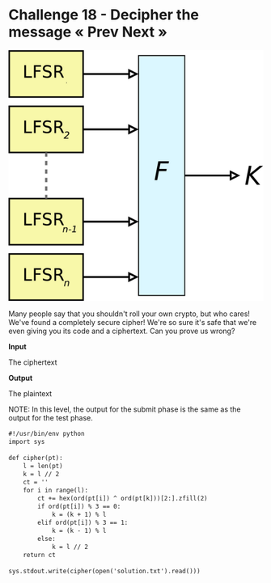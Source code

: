# Challenge 18 - Decipher the message « Prev Next »

![](nonlinear.png)

Many people say that you shouldn't roll your own crypto, but who cares! We've found a completely secure cipher! We're so sure it's safe that we're even giving you its code and a ciphertext. Can you prove us wrong?

**Input**

The ciphertext

**Output**

The plaintext

NOTE: In this level, the output for the submit phase is the same as the output for the test phase.
```
#!/usr/bin/env python
import sys

def cipher(pt):
    l = len(pt)
    k = l // 2
    ct = ''
    for i in range(l):
        ct += hex(ord(pt[i]) ^ ord(pt[k]))[2:].zfill(2)
        if ord(pt[i]) % 3 == 0:
            k = (k + 1) % l
        elif ord(pt[i]) % 3 == 1:
            k = (k - 1) % l
        else:
            k = l // 2
    return ct

sys.stdout.write(cipher(open('solution.txt').read()))
```
